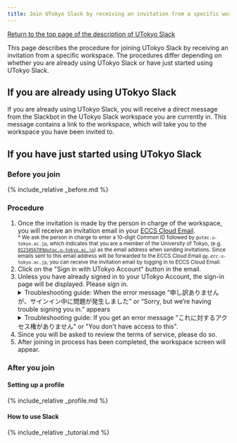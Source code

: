 ```yaml
---
title: Join UTokyo Slack by receiving an invitation from a specific workspace
---
```


[Return to the top page of the description of UTokyo Slack](/en/slack/)

This page describes the procedure for joining UTokyo Slack by receiving an invitation from a specific workspace. The procedures differ depending on whether you are already using UTokyo Slack or have just started using UTokyo Slack. 

## If you are already using UTokyo Slack

If you are already using UTokyo Slack, you will receive a direct message from the Slackbot in the UTokyo Slack workspace you are currently in. This message contains a link to the workspace, which will take you to the workspace you have been invited to.

## If you have just started using UTokyo Slack

### Before you join

{% include_relative _before.md %}

### Procedure

1. Once the invitation is made by the person in charge of the workspace, you will receive an invitation email in your [ECCS Cloud Email](/en/eccs_cloud_email).<small style="display: block;">* We ask the person in charge to enter a 10-digit Common ID followed by <code>@utac.u-tokyo.ac.jp</code>, which indicates that you are a member of the University of Tokyo, (e.g. <code>0123456789@utac.u-tokyo.ac.jp</code>) as the email address when sending invitations. Since emails sent to this email address will be forwarded to the ECCS Cloud Email <code>@<em>g.ecc</em>.u-tokyo.ac.jp</code>, you can receive the invitation email by logging in to ECCS Cloud Email.</small>
1. Click on the "Sign in with UTokyo Account" button in the email.
1. Unless you have already signed in to your UTokyo Account, the sign-in page will be displayed. Please sign in.
    <details>
        <summary>Troubleshooting guide: When the error message “申し訳ありませんが、サインイン中に問題が発生しました” or “Sorry, but we’re having trouble signing you in.” appears</summary>
        There is a possibility that you have not passed the information security education confirmation test, which is required to use UTokyo Slack. Please check the <a href="https://univtokyo.sharepoint.com/sites/Security/SitePages/en/Information_Security_Education.aspx">page for the information security course</a>, and complete and pass the confirmation test. Once you pass the test, the results will be immediately reflected in the system.
        <div>If the issue is still not resolved, please consult the <a href="/en/support/">Technical Support Desk</a>.</div>
    </details>
    <details>
        <summary>Troubleshooting guide: If you get an error message "これに対するアクセス権がありません" or "You don't have access to this".</summary>
        It is possible that the application or reflection of the Multi-Factor Authentication for UTokyo Account, which is required to use UTokyo Slack, has not been completed. Please make sure to follow the initial setup procedures on the "<strong><a href="/utokyo_account/mfa/">Using Multi-Factor Authentication for UTokyo Accounts</a></strong>" page <strong>up to the last step "Step 4: Apply for MFA Use"</strong> to enable multi-factor authentication for your UTokyo Account. <strong>It will take about 40 minutes for your account settings to be reflected in the system, so please wait for a while</strong>.
        <div>If the issue is still not resolved, please consult the <a href="/en/support/">Technical Support Desk</a>.</div>
    </details>
1. Since you will be asked to review the terms of service, please do so.
1. After joining in process has been completed, the workspace screen will appear.

### After you join

#### Setting up a profile

{% include_relative _profile.md %}

#### How to use Slack

{% include_relative _tutorial.md %}
